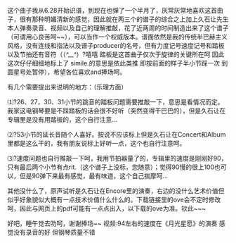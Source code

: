 这个曲子我从6.28开始识谱，到现在也弹了一个半月了，灰常灰常地喜欢这首曲子，很有那种明媚清新的感觉，因此就在两三个的谱子的综合之上加上久石让先生本人弹奏录音、视频以及自己的理解推敲，花了近两周的时间制造出来了这个谱子（可谓用心良苦呵~~），可以当作一个权威版本。谱面依然是我的传统半巴赫主义风格，没有连线和指法以及谱子producer的名号，但有力度记号速度记号和踏板以及节拍还有音符（（*^__^*）?嘻嘻 踏板是这首曲子仅次于旋律的关键所在呵 因此这次仔仔细细地标上了 simile.的意思是依此类推 即按前面的样子半小节踩一次 到圆星号处暂停），希望各位喜欢and捧场呵。

有几个需要提出来说明的地方：（乐理方面）

⑴?26、27，30、31小节的跳音的踏板问题需要推敲一下，意思是看情况而定。我家这电钢琴要是不踩踏板的话会很不好听（突然变得干巴巴的），但是久石让在专辑里是没有用踏板的，这个自行注意...

⑵?53小节的延长音随个人喜好。按说不应该标上但是久石让在Concert和Album里都是这么干的，我有朋友说标上好听一点，这个也自行注意呵。

⑶?速度问题也自行推敲一下呵，我用节拍器量了的，专辑里的速度是刚刚好90，只有最后两个小节有点rit.（这个谱子上没标，您随意）；觉得90慢的很上100也可以，但是90弹下来最有感觉，最有味道，这个自己揣摩呵...

其他没什么了，原声试听是久石让在Encore里的演奏，右边的没什么艺术价值但似乎好象貌似大概有一点技术价值什么什么的。下载链接里的ove会不定时修改呵，因此与网页上的pdf可能有一点点出入，以下载的ove为准。钦此~~~

好吧，睡午觉去叻呵，谢谢捧场~~
视频:94左右的速度在《月光星愿》的演奏 感觉没有录音的好 但钢琴质量不错